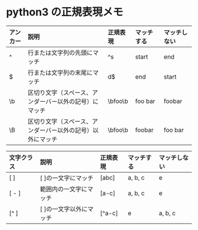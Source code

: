 # python3 の正規表現メモ

|アンカー|説明|正規表現|マッチする|マッチしない|
|:---|:---|:---|:---|:---|
^|行または文字列の先頭にマッチ|^s|start|end|
$|行または文字列の末尾にマッチ|d$|end|start|
\b|区切り文字（スペース、アンダーバー以外の記号）にマッチ|\bfoo\b|foo bar|foobar|
\B|区切り文字（スペース、アンダーバー以外の記号）以外にマッチ|\bfoo\b|foobar|foo bar|

|文字クラス|説明|正規表現|マッチする|マッチしない|
|:---|:---|:---|:---|:---|
[ ]|[ ]の一文字にマッチ|[abc]|a, b, c|e|
[ - ]|範囲内の一文字にマッチ|[a-c]|a, b, c|e|
[^ ]|[ ]の一文字以外にマッチ|[^a-c]|e|a, b, c|
